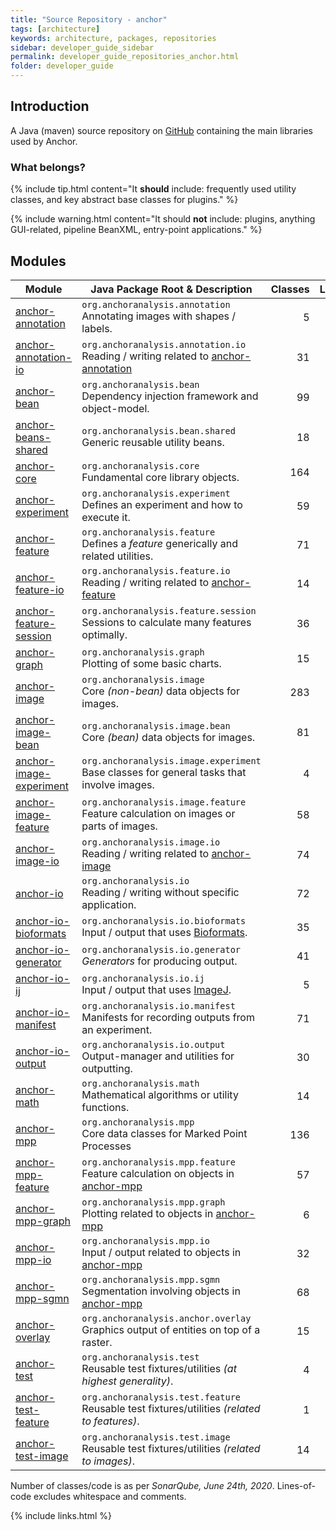 ```yaml
---
title: "Source Repository - anchor"
tags: [architecture]
keywords: architecture, packages, repositories
sidebar: developer_guide_sidebar
permalink: developer_guide_repositories_anchor.html
folder: developer_guide
---
```


## Introduction

A Java (maven) source repository on [GitHub](https://github.com/anchoranalysis/anchor) containing the main libraries
used by Anchor.

### What belongs?

{% include tip.html content="It **should** include: frequently used utility classes, and key abstract base classes for plugins." %}

{% include warning.html content="It should **not** include: plugins, anything GUI-related, pipeline BeanXML, entry-point applications." %}




## Modules

| Module | Java Package Root &amp; Description  | Classes | Lines&#x2011;of&#x2011;Code |
|------------|------------------|-------------:|-------------:|
| [anchor-annotation](https://github.com/anchoranalysis/anchor/tree/master/anchor-annotation) | `org.anchoranalysis.annotation`<br>Annotating images with shapes / labels. | 5 | 191 |
| [anchor-annotation-io](https://github.com/anchoranalysis/anchor/tree/master/anchor-annotation-io) | `org.anchoranalysis.annotation.io`<br>Reading / writing related to [anchor-annotation](https://github.com/anchoranalysis/anchor/tree/master/anchor-annotation) | 31 | 1413 |
| [anchor-bean](https://github.com/anchoranalysis/anchor/tree/master/anchor-bean) | `org.anchoranalysis.bean`<br>Dependency injection framework and object-model. | 99 | 3,169 |
| [anchor-beans-shared](https://github.com/anchoranalysis/anchor/tree/master/anchor-beans-shared) | `org.anchoranalysis.bean.shared`<br>Generic reusable utility beans. | 18 | 420 |
| [anchor-core](https://github.com/anchoranalysis/anchor/tree/master/anchor-core) | `org.anchoranalysis.core`<br>Fundamental core library objects. | 164 | 4,610 |
| [anchor-experiment](https://github.com/anchoranalysis/anchor/tree/master/anchor-experiment) | `org.anchoranalysis.experiment`<br>Defines an experiment and how to execute it. | 59 | 2,714 |
| [anchor-feature](https://github.com/anchoranalysis/anchor/tree/master/anchor-feature) | `org.anchoranalysis.feature`<br>Defines a *feature* generically and related utilities. | 71 | 2,624 |
| [anchor-feature-io](https://github.com/anchoranalysis/anchor/tree/master/anchor-feature-io) | `org.anchoranalysis.feature.io`<br>Reading / writing related to [anchor-feature](https://github.com/anchoranalysis/anchor/tree/master/anchor-feature) | 14 | 736 |
| [anchor-feature-session](https://github.com/anchoranalysis/anchor/tree/master/anchor-feature-session) | `org.anchoranalysis.feature.session`<br>Sessions to calculate many features optimally. | 36 | 1,546 |
| [anchor-graph](https://github.com/anchoranalysis/anchor/tree/master/anchor-graph) | `org.anchoranalysis.graph`<br>Plotting of some basic charts. | 15 | 718 |
| [anchor-image](https://github.com/anchoranalysis/anchor/tree/master/anchor-image) | `org.anchoranalysis.image`<br>Core *(non-bean)* data objects for images. | 283 | 15,557 |
| [anchor-image-bean](https://github.com/anchoranalysis/anchor/tree/master/anchor-image-bean) | `org.anchoranalysis.image.bean`<br>Core *(bean)* data objects for images. | 81 | 2,234 |
| [anchor-image-experiment](https://github.com/anchoranalysis/anchor/tree/master/anchor-image-experiment) | `org.anchoranalysis.image.experiment`<br>Base classes for general tasks that involve images. | 4 | 152 |
| [anchor-image-feature](https://github.com/anchoranalysis/anchor/tree/master/anchor-image-feature) | `org.anchoranalysis.image.feature`<br>Feature calculation on images or parts of images. | 58 | 1,902 |
| [anchor-image-io](https://github.com/anchoranalysis/anchor/tree/master/anchor-image-io) | `org.anchoranalysis.image.io`<br>Reading / writing related to [anchor-image](https://github.com/anchoranalysis/anchor/tree/master/anchor-image) | 74 | 3,593 |
| [anchor-io](https://github.com/anchoranalysis/anchor/tree/master/anchor-io) | `org.anchoranalysis.io`<br>Reading / writing without specific application. | 72 | 3,749 |
| [anchor-io-bioformats](https://github.com/anchoranalysis/anchor/tree/master/anchor-io-bioformats) | `org.anchoranalysis.io.bioformats`<br>Input / output that uses [Bioformats](https://www.openmicroscopy.org/bio-formats/). | 35 | 1,494 |
| [anchor-io-generator](https://github.com/anchoranalysis/anchor/tree/master/anchor-io-generator) | `org.anchoranalysis.io.generator`<br>*Generators* for producing output.  | 41 | 1,688 |
| [anchor-io-ij](https://github.com/anchoranalysis/anchor/tree/master/anchor-io-ij) | `org.anchoranalysis.io.ij`<br>Input / output that uses [ImageJ](https://imagej.net/Welcome). | 5 | 225 |
| [anchor-io-manifest](https://github.com/anchoranalysis/anchor/tree/master/anchor-io-manifest) | `org.anchoranalysis.io.manifest`<br>Manifests for recording outputs from an experiment. | 71 | 2,052 |
| [anchor-io-output](https://github.com/anchoranalysis/anchor/tree/master/anchor-io-output) | `org.anchoranalysis.io.output`<br>Output-manager and utilities for outputting. | 30 | 1,222 |
| [anchor-math](https://github.com/anchoranalysis/anchor/tree/master/anchor-math) | `org.anchoranalysis.math`<br>Mathematical algorithms or utility functions. | 14 | 668 |
| [anchor-mpp](https://github.com/anchoranalysis/anchor/tree/master/anchor-mpp) | `org.anchoranalysis.mpp`<br>Core data classes for Marked Point Processes | 136 | 6,012 |
| [anchor-mpp-feature](https://github.com/anchoranalysis/anchor/tree/master/anchor-mpp-feature) | `org.anchoranalysis.mpp.feature`<br>Feature calculation on objects in [anchor-mpp](https://github.com/anchoranalysis/anchor/tree/master/anchor-mpp) | 57 | 2,643 |
| [anchor-mpp-graph](https://github.com/anchoranalysis/anchor/tree/master/anchor-mpp-graph) | `org.anchoranalysis.mpp.graph`<br>Plotting related to objects in [anchor-mpp](https://github.com/anchoranalysis/anchor/tree/master/anchor-mpp) | 6 | 308 |
| [anchor-mpp-io](https://github.com/anchoranalysis/anchor/tree/master/anchor-mpp-io) | `org.anchoranalysis.mpp.io`<br>Input / output related to objects in [anchor-mpp](https://github.com/anchoranalysis/anchor/tree/master/anchor-mpp) | 32 | 1,517 |
| [anchor-mpp-sgmn](https://github.com/anchoranalysis/anchor/tree/master/anchor-mpp-sgmn) | `org.anchoranalysis.mpp.sgmn`<br>Segmentation involving objects in [anchor-mpp](https://github.com/anchoranalysis/anchor/tree/master/anchor-mpp) | 68 | 2,376 |
| [anchor-overlay](https://github.com/anchoranalysis/anchor/tree/master/anchor-overlay) | `org.anchoranalysis.anchor.overlay`<br>Graphics output of entities on top of a raster. | 15 | 676 |
| [anchor-test](https://github.com/anchoranalysis/anchor/tree/master/anchor-test) | `org.anchoranalysis.test`<br>Reusable test fixtures/utilities *(at highest generality)*. | 4 | 199 |
| [anchor-test-feature](https://github.com/anchoranalysis/anchor/tree/master/anchor-test-feature) | `org.anchoranalysis.test.feature`<br>Reusable test fixtures/utilities *(related to features)*. | 1 | 55 |
| [anchor-test-image](https://github.com/anchoranalysis/anchor/tree/master/anchor-test-image) | `org.anchoranalysis.test.image`<br>Reusable test fixtures/utilities *(related to images)*. | 14 | 588 |

Number of classes/code is as per *SonarQube, June 24th, 2020*. Lines-of-code excludes whitespace and comments.

{% include links.html %}
